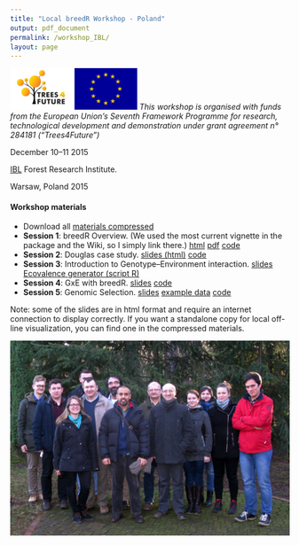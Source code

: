 ```yaml
---
title: "Local breedR Workshop - Poland"
output: pdf_document
permalink: /workshop_IBL/
layout: page
---
```


[![T4F](../images/Logo-t4f.png)](http://www.trees4future.eu/) ![EU](../images/logo_eu.png)
*This workshop is organised with funds from the European Union’s Seventh Framework Programme for research, technological development and demonstration under grant agreement n° 284181 (“Trees4Future”)*

December 10–11 2015

[IBL](http://www.ibles.pl/) Forest Research Institute.

Warsaw, Poland 2015


#### Workshop materials

- Download all [materials compressed](breedR_IBL.zip)
- **Session 1**: breedR Overview. (We used the most current vignette in the package and the Wiki, so I simply link there.) [html](https://github.com/famuvie/breedR/wiki/Overview) [pdf](https://github.com/famuvie/breedR/wiki/Overview.pdf) [code](https://github.com/famuvie/breedR/blob/master/inst/doc/Overview.R) 
- **Session 2**: Douglas case study. [slides (html)](Douglas_case_study.html) [code](Douglas_case_study.R)
- **Session 3**: Introduction to Genotype–Environment interaction. [slides](gbye_concepts_LSanchez.pdf) [Ecovalence generator (script R)](ecovalence_generator.R) 
- **Session 4**: GxE with breedR. [slides](GEI.html) [code](GEI.R)
- **Session 5**: Genomic Selection. [slides](Brief_intro_GS_LSanchez.pdf) [example data](dat_gs.zip) [code](metagene_gs.R)


Note: some of the slides are in html format and require an internet connection to display correctly.
If you want a standalone copy for local off-line visualization, you can find one in the compressed materials.

![all](IBL_all.JPG)